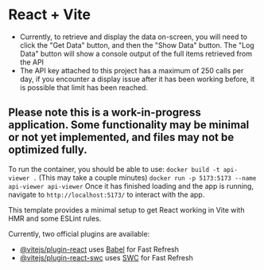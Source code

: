 # React + Vite

- Currently, to retrieve and display the data on-screen, you will need to click the "Get Data" button, and then the "Show Data" button. The "Log Data" button will show a console output of the full items retrieved from the API
- The API key attached to this project has a maximum of 250 calls per day, if you encounter a display issue after it has been working before, it is possible that limit has been reached.

## Please note this is a work-in-progress application. Some functionality may be minimal or not yet implemented, and files may not be optimized fully.

To run the container, you should be able to use:
`docker build -t api-viewer .` (This may take a couple minutes)
`docker run -p 5173:5173 --name api-viewer api-viewer`
Once it has finished loading and the app is running, navigate to `http://localhost:5173/` to interact with the app.

This template provides a minimal setup to get React working in Vite with HMR and some ESLint rules.

Currently, two official plugins are available:

- [@vitejs/plugin-react](https://github.com/vitejs/vite-plugin-react/blob/main/packages/plugin-react/README.md) uses [Babel](https://babeljs.io/) for Fast Refresh
- [@vitejs/plugin-react-swc](https://github.com/vitejs/vite-plugin-react-swc) uses [SWC](https://swc.rs/) for Fast Refresh
